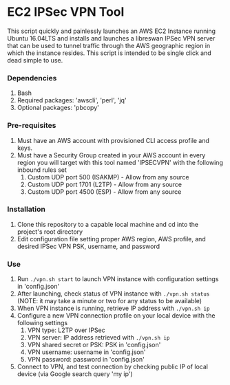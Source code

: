 # EC2 IPSec VPN Tool
This script quickly and painlessly launches an AWS EC2 Instance running Ubuntu
16.04LTS and installs and launches a libreswan IPSec VPN server that can be
used to tunnel traffic through the AWS geographic region in which the instance
resides. This script is intended to be single click and dead simple to use.

### Dependencies
1. Bash
2. Required packages: 'awscli', 'perl', 'jq'
3. Optional packages: 'pbcopy'


### Pre-requisites
1. Must have an AWS account with provisioned CLI access profile and keys.
2. Must have a Security Group created in your AWS account in every region you
   will target with this tool named 'IPSECVPN' with the following inbound rules
   set
	1. Custom UDP port 500 (ISAKMP) - Allow from any source
	2. Custom UDP port 1701 (L2TP) - Allow from any source
	3. Custom UDP port 4500 (ESP) - Allow from any source

### Installation
1. Clone this repository to a capable local machine and cd into the project's root
   directory
2. Edit configuration file setting proper AWS region, AWS profile, and desired
   IPSec VPN PSK, username, and password

### Use
1. Run `./vpn.sh start` to launch VPN instance with configuration settings in
   'config.json'
2. After launching, check status of VPN instance with `./vpn.sh status` (NOTE:
   it may take a minute or two for any status to be available)
3. When VPN instance is running, retrieve IP address with `./vpn.sh ip`
4. Configure a new VPN connection profile on your local device with the
   following settings
	1. VPN type: L2TP over IPSec
	2. VPN server: IP address retrieved with `./vpn.sh ip`
	3. VPN shared secret or PSK: PSK in 'config.json'
	4. VPN username: username in 'config.json'
	5. VPN password: password in 'config.json'
5. Connect to VPN, and test connection by checking public IP of local device
   (via Google search query 'my ip')
